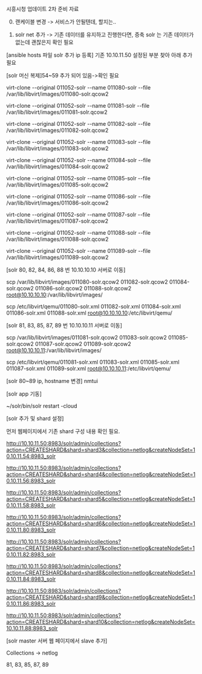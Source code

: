 시흥시청 업데이트 2차 준비 자료

0. 랜케이블 변경 -> 서비스가 안될텐데, 할지는..

1. solr net 추가 -> 기존 데이터를 유지하고 진행한다면, 증축 solr 는 기존 데이터가 없는데 괜찮은지 확인 필요


[ansible hosts 파일 solr 추가 ip 등록]
기존 10.10.11.50 설정된 부분 찾아 아래 추가 필요

[solr 머신 복제]54~59 추가 되어 있음->확인 필요

virt-clone --original 011052-solr --name 011080-solr --file /var/lib/libvirt/images/011080-solr.qcow2

virt-clone --original 011052-solr --name 011081-solr --file /var/lib/libvirt/images/011081-solr.qcow2

virt-clone --original 011052-solr --name 011082-solr --file /var/lib/libvirt/images/011082-solr.qcow2

virt-clone --original 011052-solr --name 011083-solr --file /var/lib/libvirt/images/011083-solr.qcow2

virt-clone --original 011052-solr --name 011084-solr --file /var/lib/libvirt/images/011084-solr.qcow2

virt-clone --original 011052-solr --name 011085-solr --file /var/lib/libvirt/images/011085-solr.qcow2

virt-clone --original 011052-solr --name 011086-solr --file /var/lib/libvirt/images/011086-solr.qcow2

virt-clone --original 011052-solr --name 011087-solr --file /var/lib/libvirt/images/011087-solr.qcow2

virt-clone --original 011052-solr --name 011088-solr --file /var/lib/libvirt/images/011088-solr.qcow2

virt-clone --original 011052-solr --name 011089-solr --file /var/lib/libvirt/images/011089-solr.qcow2

[solr 80, 82, 84, 86, 88 번 10.10.10.10 서버로 이동]

scp /var/lib/libvirt/images/011080-solr.qcow2 011082-solr.qcow2 011084-solr.qcow2 011086-solr.qcow2 011088-solr.qcow2 root@10.10.10.10:/var/lib/libvirt/images/

scp /etc/libvirt/qemu/011080-solr.xml 011082-solr.xml 011084-solr.xml 011086-solr.xml 011088-solr.xml root@10.10.10.10:/etc/libvirt/qemu/

[solr 81, 83, 85, 87, 89 번 10.10.10.11 서버로 이동]

scp /var/lib/libvirt/images/011081-solr.qcow2 011083-solr.qcow2 011085-solr.qcow2 011087-solr.qcow2 011089-solr.qcow2 root@10.10.10.11:/var/lib/libvirt/images/

scp /etc/libvirt/qemu/011081-solr.xml 011083-solr.xml 011085-solr.xml 011087-solr.xml 011089-solr.xml root@10.10.10.11:/etc/libvirt/qemu/

[solr 80~89 ip, hostname 변경]
nmtui

[solr app 기동]

~/solr/bin/solr restart -cloud

[solr 추가 및 shard 설정]

먼저 웹페이지에서 기존 shard 구성 내용 확인 필요.

http://10.10.11.50:8983/solr/admin/collections?action=CREATESHARD&shard=shard3&collection=netlog&createNodeSet=10.10.11.54:8983_solr

http://10.10.11.50:8983/solr/admin/collections?action=CREATESHARD&shard=shard4&collection=netlog&createNodeSet=10.10.11.56:8983_solr

http://10.10.11.50:8983/solr/admin/collections?action=CREATESHARD&shard=shard5&collection=netlog&createNodeSet=10.10.11.58:8983_solr

http://10.10.11.50:8983/solr/admin/collections?action=CREATESHARD&shard=shard6&collection=netlog&createNodeSet=10.10.11.80:8983_solr

http://10.10.11.50:8983/solr/admin/collections?action=CREATESHARD&shard=shard7&collection=netlog&createNodeSet=10.10.11.82:8983_solr

http://10.10.11.50:8983/solr/admin/collections?action=CREATESHARD&shard=shard8&collection=netlog&createNodeSet=10.10.11.84:8983_solr

http://10.10.11.50:8983/solr/admin/collections?action=CREATESHARD&shard=shard9&collection=netlog&createNodeSet=10.10.11.86:8983_solr

http://10.10.11.50:8983/solr/admin/collections?action=CREATESHARD&shard=shard10&collection=netlog&createNodeSet=10.10.11.88:8983_solr

[solr master 서버 웹 페이지에서 slave 추가]

Collections -> netlog

81, 83, 85, 87, 89

